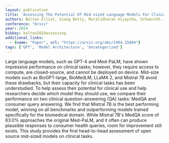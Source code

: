 ```yaml
---
layout: publication
title: 'Assessing The Potential Of Mid-sized Language Models For Clinical QA'
authors: Bolton Elliot, Xiong Betty, Muralidharan Vijaytha, Schamroth Joel, Muralidharan Vivek, Manning Christopher D., Daneshjou Roxana
conference: "Arxiv"
year: 2024
bibkey: bolton2024assessing
additional_links:
  - {name: "Paper", url: "https://arxiv.org/abs/2404.15894"}
tags: ['GPT', 'Model Architecture', 'Uncategorized']
---
```

Large language models, such as GPT-4 and Med-PaLM, have shown impressive
performance on clinical tasks; however, they require access to compute, are
closed-source, and cannot be deployed on device. Mid-size models such as
BioGPT-large, BioMedLM, LLaMA 2, and Mistral 7B avoid these drawbacks, but
their capacity for clinical tasks has been understudied. To help assess their
potential for clinical use and help researchers decide which model they should
use, we compare their performance on two clinical question-answering (QA)
tasks: MedQA and consumer query answering. We find that Mistral 7B is the best
performing model, winning on all benchmarks and outperforming models trained
specifically for the biomedical domain. While Mistral 7B's MedQA score of 63.0%
approaches the original Med-PaLM, and it often can produce plausible responses
to consumer health queries, room for improvement still exists. This study
provides the first head-to-head assessment of open source mid-sized models on
clinical tasks.
